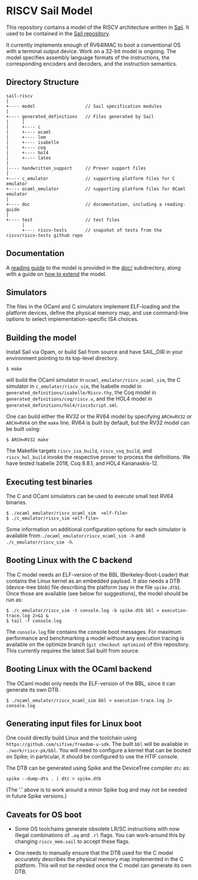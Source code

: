 RISCV Sail Model
================

This repository contains a model of the RISCV architecture written in
[Sail](https://www.cl.cam.ac.uk/~pes20/sail/). It used to be contained
in the [Sail repository](https://github.com/rems-project/sail).

It currently implements enough of RV64IMAC to boot a conventional OS
with a terminal output device.  Work on a 32-bit model is ongoing.
The model specifies assembly language formats of the instructions,
the corresponding encoders and decoders, and the instruction semantics.

Directory Structure
-------------------

```
sail-riscv
|
+---- model                   // Sail specification modules
|
+---- generated_definitions   // Files generated by Sail
|     |
|     +---- c
|     +---- ocaml
|     +---- lem
|     +---- isabelle
|     +---- coq
|     +---- hol4
|     +---- latex
|
|---- handwritten_support     // Prover support files
|
+---- c_emulator              // supporting platform files for C emulator
+---- ocaml_emulator          // supporting platform files for OCaml emulator
|
+---- doc                     // documentation, including a reading-guide
|
+---- test                    // test files
      |
      +---- riscv-tests       // snapshot of tests from the riscv/riscv-tests github repo
```

Documentation
-------------

A [reading guide](doc/ReadingGuide.md) to the model is provided in the
[doc/](doc/) subdirectory, along with a guide on [how to
extend](doc/ExtendingGuide.md) the model.

Simulators
----------

The files in the OCaml and C simulators implement ELF-loading and the
platform devices, define the physical memory map, and use command-line
options to select implementation-specific ISA choices.

Building the model
------------------

Install Sail via Opam, or build Sail from source and have SAIL_DIR in
your environment pointing to its top-level directory.

```
$ make
```
will build the OCaml simulator in `ocaml_emulator/riscv_ocaml_sim`, the C simulator in
`c_emulator/riscv_sim`, the Isabelle model in `generated_definitions/isabelle/Riscv.thy`, the Coq
model in `generated_definitions/coq/riscv.v`, and the HOL4 model in
`generated_definitions/hol4/riscvScript.sml`.

One can build either the RV32 or the RV64 model by specifying
`ARCH=RV32` or `ARCH=RV64` on the `make` line.  RV64 is built by
default, but the RV32 model can be built using:

```
$ ARCH=RV32 make
```

The Makefile targets `riscv_isa_build`, `riscv_coq_build`, and
`riscv_hol_build` invoke the respective prover to process the definitions.  We
have tested Isabelle 2018, Coq 8.8.1, and HOL4 Kananaskis-12.

Executing test binaries
-----------------------

The C and OCaml simulators can be used to execute small test RV64 binaries.

```
$ ./ocaml_emulator/riscv_ocaml_sim  <elf-file>
$ ./c_emulator/riscv_sim <elf-file>
```
Some information on additional configuration options for each simulator is available
from `./ocaml_emulator/riscv_ocaml_sim -h` and `./c_emulator/riscv_sim -h`.

Booting Linux with the C backend
--------------------------------

The C model needs an ELF-version of the BBL (Berkeley-Boot-Loader)
that contains the Linux kernel as an embedded payload.  It also needs
a DTB (device-tree blob) file describing the platform (say in the file
`spike.dtb`).  Once those are available (see below for suggestions),
the model should be run as:

```
$ ./c_emulator/riscv_sim -t console.log -b spike.dtb bbl > execution-trace.log 2>&1 &
$ tail -f console.log
```
The `console.log` file contains the console boot messages. For maximum
performance and benchmarking a model without any execution tracing is
available on the optimize branch (`git checkout optimize`) of this
repository. This currently requires the latest Sail built from source.

Booting Linux with the OCaml backend
------------------------------------

The OCaml model only needs the ELF-version of the BBL, since it can generate its
own DTB.
```
$ ./ocaml_emulator/riscv_ocaml_sim bbl > execution-trace.log 2> console.log
```

Generating input files for Linux boot
-------------------------------------

One could directly build Linux and the toolchain using
`https://github.com/sifive/freedom-u-sdk`.  The built `bbl`
will be available in `./work/riscv-pk/bbl`.  You will need to configure
a kernel that can be booted on Spike; in particular, it should be
configured to use the HTIF console.

The DTB can be generated using Spike and the DeviceTree compiler
`dtc` as:

```
spike --dump-dts . | dtc > spike.dtb
```

(The '.' above is to work around a minor Spike bug and may not be
needed in future Spike versions.)

Caveats for OS boot
-------------------

- Some OS toolchains generate obsolete LR/SC instructions with now
  illegal combinations of `.aq` and `.rl` flags.  You can work-around
  this by changing `riscv_mem.sail` to accept these flags.

- One needs to manually ensure that the DTB used for the C model
  accurately describes the physical memory map implemented in the C
  platform.  This will not be needed once the C model can generate its
  own DTB.
